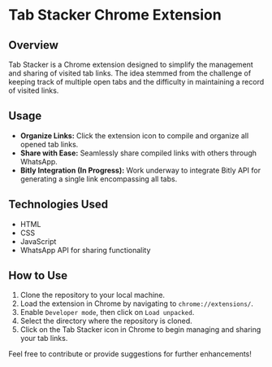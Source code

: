 # Tab Stacker Chrome Extension

## Overview
Tab Stacker is a Chrome extension designed to simplify the management and sharing of visited tab links. The idea stemmed from the challenge of keeping track of multiple open tabs and the difficulty in maintaining a record of visited links.

## Usage
- **Organize Links:** Click the extension icon to compile and organize all opened tab links.
- **Share with Ease:** Seamlessly share compiled links with others through WhatsApp.
- **Bitly Integration (In Progress):** Work underway to integrate Bitly API for generating a single link encompassing all tabs.

## Technologies Used
- HTML
- CSS
- JavaScript
- WhatsApp API for sharing functionality

## How to Use
1. Clone the repository to your local machine.
2. Load the extension in Chrome by navigating to `chrome://extensions/`.
3. Enable `Developer mode`, then click on `Load unpacked`.
4. Select the directory where the repository is cloned.
5. Click on the Tab Stacker icon in Chrome to begin managing and sharing your tab links.

Feel free to contribute or provide suggestions for further enhancements!

 
